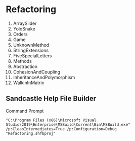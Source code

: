 # Refactoring
01. ArraySlider
02. YoloSnake
03. Orders
04. Game
05. UnknownMethod
06. StringExtensions
07. FiveSpecialLetters
08. Methods
09. Abstraction
10. CohesionAndCoupling
11. InheritanceAndPolymorphism
12. WalkinInMatrix

## Sandcastle Help File Builder
Command Prompt
```
"C:\Program Files (x86)\Microsoft Visual Studio\2019\Enterprise\MSBuild\Current\Bin\MSBuild.exe" /p:CleanIntermediates=True /p:Configuration=Debug "Refactoring.shfbproj"
```